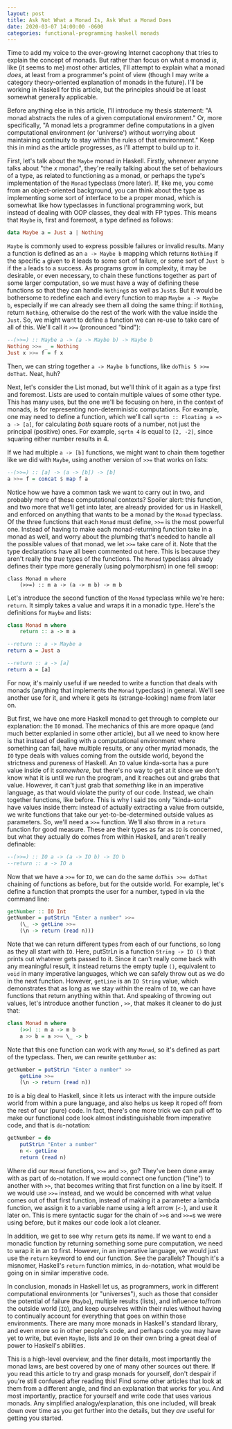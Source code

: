 ```yaml
---
layout: post
title: Ask Not What a Monad Is, Ask What a Monad Does
date: 2020-03-07 14:00:00 -0600
categories: functional-programming haskell monads
---
```

Time to add my voice to the ever-growing Internet cacophony that tries to explain the concept of monads. But rather than focus on what a monad *is*, like (it seems to me) most other articles, I'll attempt to explain what a monad *does*, at least from a programmer's point of view (though I may write a category theory-oriented explanation of monads in the future). I'll be working in Haskell for this article, but the principles should be at least somewhat generally applicable.

Before anything else in this article, I'll introduce my thesis statement: "A monad abstracts the rules of a given computational environment." Or, more specifically, "A monad lets a programmer define computations in a given computational environment (or 'universe') without worrying about maintaining continuity to stay within the rules of that environment." Keep this in mind as the article progresses, as I'll attempt to build up to it.

First, let's talk about the `Maybe` monad in Haskell. Firstly, whenever anyone talks about "the *x* monad", they're really talking about the set of behaviours of a type, as related to functioning as a monad, or perhaps the type's implementation of the `Monad` typeclass (more later). If, like me, you come from an object-oriented background, you can think about the type as implementing some sort of interface to be a proper monad, which is somewhat like how typeclasses in functional programming work, but instead of dealing with OOP classes, they deal with FP types. This means that `Maybe` is, first and foremost, a type defined as follows:

```Haskell
data Maybe a = Just a | Nothing
```

`Maybe` is commonly used to express possible failures or invalid results. Many a function is defined as an `a -> Maybe b` mapping which returns `Nothing` if the specific `a` given to it leads to some sort of failure, or some sort of `Just b` if the `a` leads to a success. As programs grow in complexity, it may be desirable, or even necessary, to chain these functions together as part of some larger computation, so we must have a way of defining these functions so that they can handle `Nothing`s as well as `Just`s. But it would be bothersome to redefine each and every function to map `Maybe a -> Maybe b`, especially if we can already see them all doing the same thing: if `Nothing`, return `Nothing`, otherwise do the rest of the work with the value inside the `Just`. So, we might want to define a function we can re-use to take care of all of this. We'll call it `>>=` (pronounced "bind"):

```Haskell
--(>>=) :: Maybe a -> (a -> Maybe b) -> Maybe b
Nothing >>= _ = Nothing
Just x >>= f = f x
```

Then, we can string together `a -> Maybe b` functions, like `doThis 5 >>= doThat`. Neat, huh?

Next, let's consider the List monad, but we'll think of it again as a type first and foremost. Lists are used to contain multiple values of some other type. This has many uses, but the one we'll be focusing on here, in the context of monads, is for representing non-deterministic computations. For example, one may need to define a function, which we'll call `sqrtn :: Floating a => a -> [a]`, for calculating *both* square roots of a number, not just the principal (positive) ones. For example, `sqrtn 4` is equal to `[2, -2]`, since squaring either number results in 4.

If we had multiple `a -> [b]` functions, we might want to chain them together like we did with `Maybe`, using another version of `>>=` that works on lists:

```Haskell
--(>>=) :: [a] -> (a -> [b]) -> [b]
a >>= f = concat $ map f a
```

Notice how we have a common task we want to carry out in two, and probably more of these computational contexts? Spoiler alert: this function, and two more that we'll get into later, are already provided for us in Haskell, and enforced on anything that wants to be a monad by the `Monad` typeclass. Of the three functions that each `Monad` must define, `>>=` is the most powerful one. Instead of having to make each monad-returning function take in a monad as well, and worry about the plumbing that's needed to handle all the possible values of that monad, we let `>>=` take care of it. Note that the type declarations have all been commented out here. This is because they aren't really the *true* types of the functions. The `Monad` typeclass already defines their type more generally (using polymorphism) in one fell swoop:

```
class Monad m where
	(>>=) :: m a -> (a -> m b) -> m b
```

Let's introduce the second function of the `Monad` typeclass while we're here: `return`. It simply takes a value and wraps it in a monadic type. Here's the definitions for `Maybe` and lists:

```Haskell
class Monad m where
	return :: a -> m a

--return :: a -> Maybe a
return a = Just a

--return :: a -> [a]
return a = [a]
```

For now, it's mainly useful if we needed to write a function that deals with monads (anything that implements the `Monad` typeclass) in general. We'll see another use for it, and where it gets its (strange-looking) name from later on.

But first, we have one more Haskell monad to get through to complete our explanation: the `IO` monad. The mechanics of this are more opaque (and much better explanied in some other article), but all we need to know here is that instead of dealing with a computational environment where something can fail, have multiple results, or any other myriad monads, the `IO` type deals with values coming from the outside world, beyond the strictness and pureness of Haskell. An `IO` value kinda-sorta has a pure value inside of it *somewhere*, but there's no way to get at it since we don't know what it is until we run the program, and it reaches out and grabs that value. However, it can't just grab that *something* like in an imperative language, as that would violate the purity of our code. Instead, we chain together functions, like before. This is why I said `IO`s only "kinda-sorta" have values inside them: instead of actually extracting a value from outside, we write functions that take our yet-to-be-determined outside values as parameters. So, we'll need a `>>=` function. We'll also throw in a `return` function for good measure. These are their types as far as `IO` is concerned, but what they actually do comes from within Haskell, and aren't really definable:

```Haskell
--(>>=) :: IO a -> (a -> IO b) -> IO b
--return :: a -> IO a
```

Now that we have a `>>=` for `IO`, we can do the same `doThis >>= doThat` chaining of functions as before, but for the outside world. For example, let's define a function that prompts the user for a number, typed in via the command line:

```Haskell
getNumber :: IO Int
getNumber = putStrLn "Enter a number" >>=
	(\_ -> getLine >>=
	(\n -> return (read n)))
```

Note that we can return different types from each of our functions, so long as they all start with `IO`. Here, putStrLn is a function `String -> IO ()` that prints out whatever gets passed to it. Since it can't really come back with any meaningful result, it instead returns the empty tuple `()`, equivalent to `void` in many imperative languages, which we can safely throw out as we do in the next function. However, `getLine` is an `IO String` value, which demonstrates that as long as we stay within the realm of `IO`, we can have functions that return anything within that. And speaking of throwing out values, let's introduce another function , `>>`, that makes it cleaner to do just that:

```Haskell
class Monad m where
	(>>) :: m a -> m b
	a >> b = a >>= \_ -> b
```

Note that this one function can work with any `Monad`, so it's defined as part of the typeclass. Then, we can rewrite `getNumber` as:

```Haskell
getNumber = putStrLn "Enter a number" >>
	getLine >>=
	(\n -> return (read n))
```

`IO` is a big deal to Haskell, since it lets us interact with the impure outside world from within a pure language, and also helps us keep it roped off from the rest of our (pure) code. In fact, there's one more trick we can pull off to make our functional code look almost indistinguishable from imperative code, and that is `do`-notation:

```Haskell
getNumber = do
	putStrLn "Enter a number"
	n <- getLine
	return (read n)
```

Where did our `Monad` functions, `>>=` and `>>`, go? They've been done away with as part of `do`-notation. If we would connect one function ("line") to another with `>>`, that becomes writing that first function on a line by itself. If we would use `>>=` instead, and we would be concerned with what value comes out of that first function, instead of making it a parameter a lambda function, we assign it to a variable name using a left arrow (`<-`), and use it later on. This is mere syntactic sugar for the chain of `>>`s and `>>=`s we were using before, but it makes our code look a lot cleaner.

In addition, we get to see why `return` gets its name. If we want to end a monadic function by returning something some pure computation, we need to wrap it in an `IO` first. However, in an imperative language, we would just use the `return` keyword to end our function. See the parallels? Though it's a misnomer, Haskell's `return` function mimics, in `do`-notation, what would be going on in similar imperative code.

In conclusion, monads in Haskell let us, as programmers, work in different computational environments (or "universes"), such as those that consider the potential of failure (`Maybe`), multiple results (lists), and influence to/from the outside world (`IO`), and keep ourselves within their rules without having to continually account for everything that goes on within those environments. There are many more monads in Haskell's standard library, and even more so in other people's code, and perhaps code you may have yet to write, but even `Maybe`, lists and `IO` on their own bring a great deal of power to Haskell's abilities.

This is a high-level overview, and the finer details, most importantly the monad laws, are best covered by one of many other sources out there. If you read this article to try and grasp monads for yourself, don't despair if you're still confused after reading this! Find some other articles that look at them from a different angle, and find an explanation that works for you. And most importantly, practice for yourself and write code that uses various monads. Any simplified analogy/explanation, this one included, will break down over time as you get further into the details, but they *are* useful for getting you started.